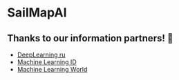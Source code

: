 # SailMapAI

## Thanks to our information partners! 🙏

- [DeepLearning ru](https://t.me/deeplearning_ru)
- [Machine Learning ID](https://t.me/machinelearningid)
- [Machine Learning World](https://t.me/ml_world)
